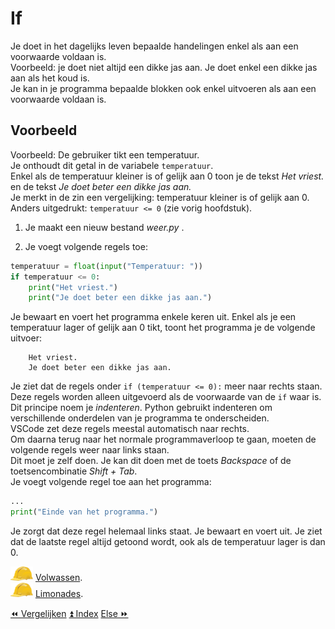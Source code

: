 If
==

Je doet in het dagelijks leven bepaalde handelingen enkel als aan een
voorwaarde voldaan is.\
Voorbeeld: je doet niet altijd een dikke jas aan. Je doet enkel een
dikke jas aan als het koud is.\
Je kan in je programma bepaalde blokken ook enkel uitvoeren als aan een
voorwaarde voldaan is.

Voorbeeld
---------

Voorbeeld: De gebruiker tikt een temperatuur.\
Je onthoudt dit getal in de variabele `temperatuur`.\
Enkel als de temperatuur kleiner is of gelijk aan 0 toon je de tekst
_Het vriest._ en de tekst _Je doet beter een dikke jas
aan._\
Je merkt in de zin een vergelijking: temperatuur kleiner is of gelijk
aan 0.\
Anders uitgedrukt: `temperatuur <= 0` (zie vorig hoofdstuk).

1.  Je maakt een nieuw bestand _weer.py_ .

2.  Je voegt volgende regels toe:

```python
temperatuur = float(input("Temperatuur: "))
if temperatuur <= 0:
    print("Het vriest.")
    print("Je doet beter een dikke jas aan.")
```

Je bewaart en voert het programma enkele keren uit. Enkel als je een
temperatuur lager of gelijk aan 0 tikt, toont het programma je de
volgende uitvoer:

        Het vriest.
        Je doet beter een dikke jas aan.

Je ziet dat de regels onder `if (temperatuur <= 0):` meer naar rechts
staan.\
Deze regels worden alleen uitgevoerd als de voorwaarde van de `if` waar
is.\
Dit principe noem je *indenteren*. Python gebruikt indenteren om
verschillende onderdelen van je programma te onderscheiden.\
VSCode zet deze regels meestal automatisch naar rechts.\
Om daarna terug naar het normale programmaverloop te gaan, moeten de
volgende regels weer naar links staan.\
Dit moet je zelf doen. Je kan dit doen met de toets
_Backspace_ of de toetsencombinatie _Shift + Tab_.\
Je voegt volgende regel toe aan het programma:
```python
...
print("Einde van het programma.")
```

Je zorgt dat deze regel helemaal links staat. Je bewaart en voert uit.
Je ziet dat de laatste regel altijd getoond wordt, ook als de
temperatuur lager is dan 0.

![image](images/hardhat.png) [Volwassen](/taken/volwassen.html).\
![image](images/hardhat.png) [Limonades](/taken/limonades.html).

<a class="btn" href="./10_vergelijken.html">&#9194; Vergelijken</a>
<a class="btn" href="./index.html">&#9195; Index</a>
<a class="btn" href="./12_else.html">Else &#9193;</a>